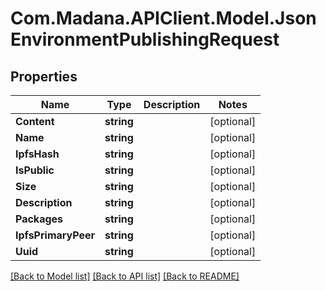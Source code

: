 
# Com.Madana.APIClient.Model.JsonEnvironmentPublishingRequest

## Properties

Name | Type | Description | Notes
------------ | ------------- | ------------- | -------------
**Content** | **string** |  | [optional] 
**Name** | **string** |  | [optional] 
**IpfsHash** | **string** |  | [optional] 
**IsPublic** | **string** |  | [optional] 
**Size** | **string** |  | [optional] 
**Description** | **string** |  | [optional] 
**Packages** | **string** |  | [optional] 
**IpfsPrimaryPeer** | **string** |  | [optional] 
**Uuid** | **string** |  | [optional] 

[[Back to Model list]](../README.md#documentation-for-models)
[[Back to API list]](../README.md#documentation-for-api-endpoints)
[[Back to README]](../README.md)


